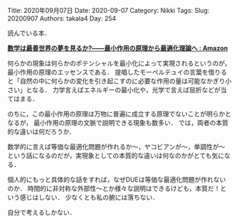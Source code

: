 ﻿Title: 2020年09月07日
Date: 2020-09-07
Category: Nikki
Tags: 
Slug: 20200907
Authors: takala4
Day: 254




読んでいる本．


**[数学は最善世界の夢を見るか?――最小作用の原理から最適化理論へ : Amazon](https://amzn.to/35eohvm)**



何らかの現象は何らかのポテンシャルを最小化によって実現されるというのが，
最小作用の原理のエッセンスである．
提唱したモーペルテュイの言葉を借りると「自然の中に何らかの変化を引き起こすのに必要な作用の量は可能なかぎり小さい」となる．
力学言えばエネルギーの最小化や，光学で言えば屈折などが当てはまる．



のちに，この最小作用の原理は万物に普遍に成立する原理でないことが明らかとなるが，
最小作用の原理の文脈で説明できる現象も数多い．
では，両者の本質的な違いは何だろうか．



数学的に言えば等価な最適化問題が作れるか～，ヤコビアンが～，単調性が～
という話になるのだが，実現象としての本質的な違いは何なのかがとても気になる．


個人的にもっと具体的な話をすれば，なぜDUEは等価な最適化問題が作れないのか．
時間的に非対称な外部性～とか様々な説明はできるけども，本質だ！という感じはしない．
少なくとも私の腑には落ちない．


自分で考えるしかない．